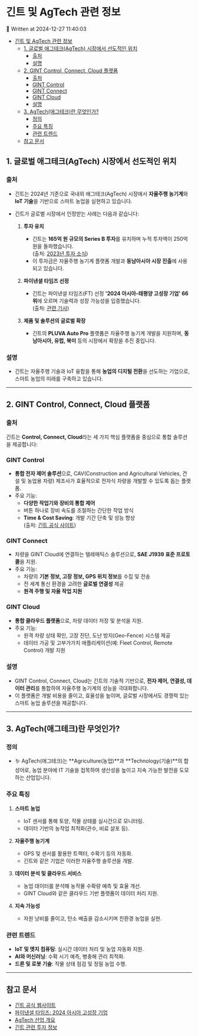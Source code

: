 # 긴트 및 AgTech 관련 정보

📅 Written at 2024-12-27 11:40:03

- [긴트 및 AgTech 관련 정보](#긴트-및-agtech-관련-정보)
  - [1. 글로벌 애그테크(AgTech) 시장에서 선도적인 위치](#1-글로벌-애그테크agtech-시장에서-선도적인-위치)
    - [출처](#출처)
    - [설명](#설명)
  - [2. GINT Control, Connect, Cloud 플랫폼](#2-gint-control-connect-cloud-플랫폼)
    - [출처](#출처-1)
    - [GINT Control](#gint-control)
    - [GINT Connect](#gint-connect)
    - [GINT Cloud](#gint-cloud)
    - [설명](#설명-1)
  - [3. AgTech(애그테크)란 무엇인가?](#3-agtech애그테크란-무엇인가)
    - [정의](#정의)
    - [주요 특징](#주요-특징)
    - [관련 트렌드](#관련-트렌드)
  - [참고 문서](#참고-문서)

## 1. 글로벌 애그테크(AgTech) 시장에서 선도적인 위치

### 출처

- 긴트는 2024년 기준으로 국내외 애그테크(AgTech) 시장에서 **자율주행 농기계**와 **IoT 기술**을 기반으로 스마트 농업을 실현하고 있습니다.
- 긴트가 글로벌 시장에서 인정받는 사례는 다음과 같습니다:

  1. **투자 유치**

     - 긴트는 **165억 원 규모의 Series B 투자**를 유치하며 누적 투자액이 250억 원을 돌파했습니다.  
       (출처: [2023년 투자 소식](https://www.venturesquare.net/917164))
     - 이 투자금은 자율주행 농기계 플랫폼 개발과 **동남아시아 시장 진출**에 사용되고 있습니다.

  2. **파이낸셜 타임즈 선정**

     - 긴트는 파이낸셜 타임즈(FT) 선정 **'2024 아시아-태평양 고성장 기업' 66위**에 오르며 기술력과 성장 가능성을 입증했습니다.  
       (출처: [관련 기사](https://www.chosun.com/economy/smb-venture/2023/09/07/GD4Y4D5SCBAMRCBEFMBI2LS5OI/))

  3. **제품 및 솔루션의 글로벌 확장**
     - 긴트의 **PLUVA Auto Pro** 플랫폼은 자율주행 농기계 개발을 지원하며, **동남아시아, 유럽, 북미** 등의 시장에서 확장을 추진 중입니다.

### 설명

- 긴트는 자율주행 기술과 IoT 융합을 통해 **농업의 디지털 전환**을 선도하는 기업으로, 스마트 농업의 미래를 구축하고 있습니다.

---

## 2. GINT Control, Connect, Cloud 플랫폼

### 출처

긴트는 **Control, Connect, Cloud**라는 세 가지 핵심 플랫폼을 중심으로 통합 솔루션을 제공합니다:

### GINT Control

- **통합 전자 제어 솔루션**으로, CAV(Construction and Agricultural Vehicles, 건설 및 농업용 차량) 제조사가 효율적으로 전자식 차량을 개발할 수 있도록 돕는 플랫폼.
- 주요 기능:
  - **다양한 작업기와 장비의 통합 제어**
  - 버튼 하나로 장비 속도를 조절하는 간단한 작업 방식
  - **Time & Cost Saving**: 개발 기간 단축 및 성능 향상  
    (출처: [긴트 공식 사이트](http://www.gintlab.com/))

### GINT Connect

- 차량을 GINT Cloud에 연결하는 텔레매틱스 솔루션으로, **SAE J1939 표준 프로토콜**을 지원.
- 주요 기능:
  - 차량의 **기본 정보, 고장 정보, GPS 위치 정보**를 수집 및 전송
  - 전 세계 통신 환경을 고려한 **글로벌 연결성** 제공
  - **원격 주행 및 자율 작업 지원**

### GINT Cloud

- **통합 클라우드 플랫폼**으로, 차량 데이터 저장 및 분석을 지원.
- 주요 기능:
  - 원격 차량 상태 확인, 고장 진단, 도난 방지(Geo-Fence) 시스템 제공
  - 데이터 가공 및 고부가가치 애플리케이션(예: Fleet Control, Remote Control) 개발 지원

### 설명

- GINT Control, Connect, Cloud는 긴트의 기술적 기반으로, **전자 제어, 연결성, 데이터 관리**를 통합하여 자율주행 농기계의 성능을 극대화합니다.
- 이 플랫폼은 개발 비용을 줄이고, 효율성을 높이며, 글로벌 시장에서도 경쟁력 있는 스마트 농업 솔루션을 제공합니다.

---

## 3. AgTech(애그테크)란 무엇인가?

### 정의

- 🪱 AgTech(애그테크)는 **Agriculture(농업)**과 **Technology(기술)**의 합성어로, 농업 분야에 IT 기술을 접목하여 생산성을 높이고 지속 가능한 발전을 도모하는 산업입니다.

### 주요 특징

1. **스마트 농업**

   - IoT 센서를 통해 토양, 작물 상태를 실시간으로 모니터링.
   - 데이터 기반의 농작업 최적화(관수, 비료 살포 등).

2. **자율주행 농기계**

   - GPS 및 센서를 활용한 트랙터, 수확기 등의 자동화.
   - 긴트와 같은 기업은 이러한 자율주행 솔루션을 개발.

3. **데이터 분석 및 클라우드 서비스**

   - 농업 데이터를 분석해 농작물 수확량 예측 및 효율 개선.
   - GINT Cloud와 같은 클라우드 기반 플랫폼이 데이터 처리 지원.

4. **지속 가능성**
   - 자원 낭비를 줄이고, 탄소 배출을 감소시키며 친환경 농업을 실현.

### 관련 트렌드

- **IoT 및 엣지 컴퓨팅**: 실시간 데이터 처리 및 농업 자동화 지원.
- **AI와 머신러닝**: 수확 시기 예측, 병충해 관리 최적화.
- **드론 및 로봇 기술**: 작물 상태 점검 및 정밀 농업 수행.

---

## 참고 문서

- [긴트 공식 웹사이트](http://www.gintlab.com/)
- [파이낸셜 타임즈: 2024 아시아 고성장 기업](https://www.chosun.com/economy/smb-venture/2023/09/07/GD4Y4D5SCBAMRCBEFMBI2LS5OI/)
- [AgTech 산업 개요](https://www.agriculture.com/)
- [긴트 관련 투자 정보](https://www.venturesquare.net/917164)
